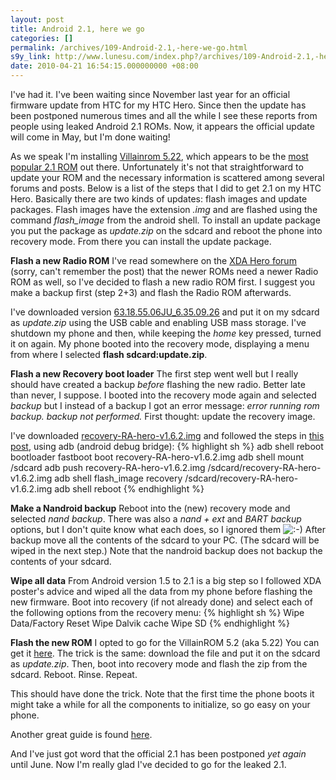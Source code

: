 ```yaml
---
layout: post
title: Android 2.1, here we go
categories: []
permalink: /archives/109-Android-2.1,-here-we-go.html
s9y_link: http://www.lunesu.com/index.php?/archives/109-Android-2.1,-here-we-go.html
date: 2010-04-21 16:54:15.000000000 +08:00
---
```

I've had it. I've been waiting since November last year for an official firmware update from HTC for my HTC Hero. Since then the update has been postponed numerous times and all the while I see these reports from people using leaked Android 2.1 ROMs. Now, it appears the official update will come in May, but I'm done waiting!

As we speak I'm installing <a href="http://www.villainrom.co.uk/viewtopic.php?f=23&t=94" title="VillainROM 5.22">Villainrom 5.22</a>, which appears to be the <a href="http://android.modaco.com/content/htc-hero-hero-modaco-com/306106/poll-only-best-2-1-rom/" title="Android 2.1 ROM Poll">most popular 2.1 ROM</a> out there. Unfortunately it's not that straightforward to update your ROM and the necessary information is scattered among several forums and posts. Below is a list of the steps that I did to get 2.1 on my HTC Hero. Basically there are two kinds of updates: flash images and update packages. Flash images have the extension <em>.img</em> and are flashed using the command <em>flash_image</em> from the android shell. To install an update package you put the package as <em>update.zip</em> on the sdcard and reboot the phone into recovery mode. From there you can install the update package.

<strong>Flash a new Radio ROM</strong>
I've read somewhere on the <a href="http://forum.xda-developers.com/forumdisplay.php?f=508" title="XDA HTC Hero forum">XDA Hero forum</a> (sorry, can't remember the post) that the newer ROMs need a newer Radio ROM as well, so I've decided to flash a new radio ROM first. I suggest you make a backup first (step 2+3) and flash the Radio ROM afterwards.

I've downloaded version <a href="http://forum.xda-developers.com/showpost.php?p=4594434" title="HTC Hero Radios">63.18.55.06JU_6.35.09.26</a> and put it on my sdcard as <em>update.zip</em> using the USB cable and enabling USB mass storage. I've shutdown my phone and then, while keeping the <em>home </em>key pressed, turned it on again. My phone booted into the recovery mode, displaying a menu from where I selected <strong>flash sdcard:update.zip</strong>.

<strong>Flash a new Recovery boot loader</strong>
The first step went well but I really should have created a backup <em>before</em> flashing the new radio. Better late than never, I suppose. I booted into the recovery mode again and selected <em>backup</em> but I instead of a backup I got an error message: <em>error running rom backup. backup not performed.</em> First thought: update the recovery image.

I've downloaded <a href="http://rapidshare.com/files/360227978/recovery-RA-hero-v1.6.2.img" title="HTC Hero recovery image 1.6.2">recovery-RA-hero-v1.6.2.img</a> and followed the steps in <a href="http://forum.xda-developers.com/showthread.php?t=561124" title="[Recovery ROM] [07-Mar-2010] RA-hero-v1.6.2 ">this post</a>, using adb (android debug bridge):
{% highlight sh %}
adb shell reboot bootloader
fastboot boot recovery-RA-hero-v1.6.2.img
adb shell mount /sdcard
adb push recovery-RA-hero-v1.6.2.img /sdcard/recovery-RA-hero-v1.6.2.img
adb shell flash_image recovery /sdcard/recovery-RA-hero-v1.6.2.img
adb shell reboot
{% endhighlight %}

<strong>Make a Nandroid backup</strong>
Reboot into the (new) recovery mode and selected <em>nand backup</em>. There was also a <em>nand + ext</em> and <em>BART backup </em>options, but I don't quite know what each does, so I ignored them <img src="http://www.lunesu.com/templates/default/img/emoticons/smile.png" alt=":-)" style="display: inline; vertical-align: bottom;" class="emoticon" /> After backup move all the contents of the sdcard to your PC. (The sdcard will be wiped in the next step.) Note that the nandroid backup does not backup the contents of your sdcard.

<strong>Wipe all data</strong>
From Android version 1.5 to 2.1 is a big step so I followed XDA poster's advice and wiped all the data from my phone before flashing the new firmware. Boot into recovery (if not already done) and select each of the following options from the recovery menu:
{% highlight sh %}
Wipe Data/Factory Reset
Wipe Dalvik cache
Wipe SD
{% endhighlight %}

<strong>Flash the new ROM</strong>
I opted to go for the VillainROM 5.2 (aka 5.22) You can get it <a href="http://www.villainrom.co.uk/viewtopic.php?f=23&t=94" title="VillainROM 5.2">here</a>. The trick is the same: download the file and put it on the sdcard as <em>update.zip</em>. Then, boot into recovery mode and flash the zip from the sdcard. Reboot. Rinse. Repeat.

This should have done the trick. Note that the first time the phone boots it might take a while for all the components to initialize, so go easy on your phone.

Another great guide is found <a href="http://forum.xda-developers.com/showthread.php?t=645253" title="newbie guide">here</a>.

And I've just got word that the official 2.1 has been postponed <em>yet again </em>until June. Now I'm really glad I've decided to go for the leaked 2.1.
